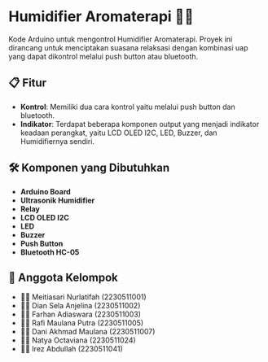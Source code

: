 # Humidifier Aromaterapi 🌿💧

Kode Arduino untuk mengontrol Humidifier Aromaterapi. Proyek ini dirancang untuk menciptakan suasana relaksasi dengan kombinasi uap yang dapat dikontrol melalui push button atau bluetooth.

## 📋 Fitur
- **Kontrol**: Memiliki dua cara kontrol yaitu melalui push button dan bluetooth.
- **Indikator**: Terdapat beberapa komponen output yang menjadi indikator keadaan perangkat, yaitu LCD OLED I2C, LED, Buzzer, dan Humidifiernya sendiri.

## 🛠️ Komponen yang Dibutuhkan
- **Arduino Board**
- **Ultrasonik Humidifier**
- **Relay**
- **LCD OLED I2C**
- **LED**
- **Buzzer**
- **Push Button**
- **Bluetooth HC-05**

## 👥 Anggota Kelompok
- 👩‍💻 Meitiasari Nurlatifah (2230511001)
- 👩‍💻 Dian Sela Anjelina (2230511002)
- 🧑‍💻 Farhan Adiaswara (2230511003)
- 🧑‍💻 Rafi Maulana Putra (2230511005)
- 🧑‍💻 Dani Akhmad Maulana (2230511007)
- 👩‍💻 Natya Octaviana (2230511024)
- 🧑‍💻 Irez Abdullah (2230511041)
